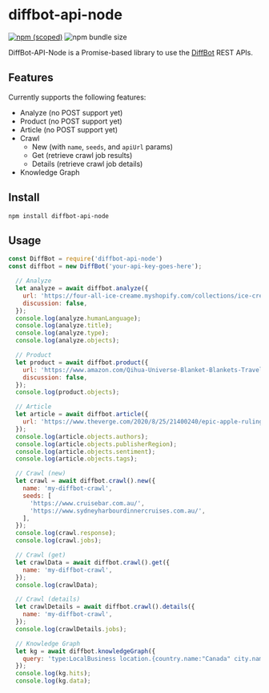 # diffbot-api-node

[![npm (scoped)](https://img.shields.io/npm/v/diffbot-api-node.svg)](https://www.npmjs.com/package/diffbot-api-node)
![npm bundle size](https://img.shields.io/bundlephobia/min/diffbot-api-node?label=minified%20size)

DiffBot-API-Node is a Promise-based library to use the [DiffBot](https://www.diffbot.com/) REST APIs.

## Features

Currently supports the following features:
* Analyze (no POST support yet)
* Product (no POST support yet)
* Article (no POST support yet)
* Crawl
  * New (with `name`, `seeds`, and `apiUrl` params)
  * Get (retrieve crawl job results)
  * Details (retrieve crawl job details)
* Knowledge Graph

## Install

    npm install diffbot-api-node

## Usage

```javascript
const DiffBot = require('diffbot-api-node')
const diffbot = new DiffBot('your-api-key-goes-here');

  // Analyze
  let analyze = await diffbot.analyze({
    url: 'https://four-all-ice-creame.myshopify.com/collections/ice-cream-cubes-individual/products/ice-cream-cubes-individual',
    discussion: false,
  });
  console.log(analyze.humanLanguage);
  console.log(analyze.title);
  console.log(analyze.type);
  console.log(analyze.objects);

  // Product
  let product = await diffbot.product({
    url: 'https://www.amazon.com/Qihua-Universe-Blanket-Blankets-Travelling/dp/B074J5CYTJ',
    discussion: false,
  });
  console.log(product.objects);

  // Article
  let article = await diffbot.article({
    url: 'https://www.theverge.com/2020/8/25/21400240/epic-apple-ruling-unreal-engine-fortnite-temporary-restraining-order',
  });
  console.log(article.objects.authors);
  console.log(article.objects.publisherRegion);
  console.log(article.objects.sentiment);
  console.log(article.objects.tags);

  // Crawl (new)
  let crawl = await diffbot.crawl().new({
    name: 'my-diffbot-crawl',
    seeds: [
      'https://www.cruisebar.com.au/',
      'https://www.sydneyharbourdinnercruises.com.au/',
    ],
  });
  console.log(crawl.response);
  console.log(crawl.jobs);

  // Crawl (get)
  let crawlData = await diffbot.crawl().get({
    name: 'my-diffbot-crawl',
  });
  console.log(crawlData);

  // Crawl (details)
  let crawlDetails = await diffbot.crawl().details({
    name: 'my-diffbot-crawl',
  });
  console.log(crawlDetails.jobs);

  // Knowledge Graph
  let kg = await diffbot.knowledgeGraph({
    query: 'type:LocalBusiness location.{country.name:"Canada" city.name:"Ottawa" isCurrent:true}'
  });
  console.log(kg.hits);
  console.log(kg.data);
```
